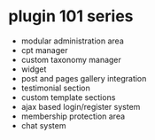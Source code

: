 # plugin 101 series

* modular administration area
* cpt manager
* custom taxonomy manager
* widget
* post and pages gallery integration
* testimonial section
* custom template sections
* ajax based login/register system
* membership protection area
* chat system